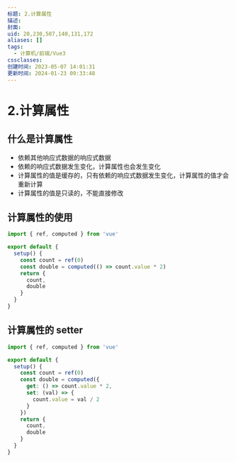 ```yaml
---
标题: 2.计算属性
描述:
封面:
uid: 20,230,507,140,131,172
aliases: []
tags:
  - 计算机/前端/Vue3
cssclasses:
创建时间: 2023-05-07 14:01:31
更新时间: 2024-01-23 09:33:48
---
```


# 2.计算属性

## 什么是计算属性

- 依赖其他响应式数据的响应式数据
- 依赖的响应式数据发生变化，计算属性也会发生变化
- 计算属性的值是缓存的，只有依赖的响应式数据发生变化，计算属性的值才会重新计算
- 计算属性的值是只读的，不能直接修改

## 计算属性的使用

```ts
import { ref, computed } from 'vue'

export default {
  setup() {
    const count = ref(0)
    const double = computed(() => count.value * 2)
    return {
      count,
      double
    }
  }
}
```

## 计算属性的 setter

```ts
import { ref, computed } from 'vue'

export default {
  setup() {
    const count = ref(0)
    const double = computed({
      get: () => count.value * 2,
      set: (val) => {
        count.value = val / 2
      }
    })
    return {
      count,
      double
    }
  }
}
```
